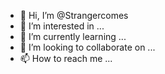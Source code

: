 - 👋 Hi, I’m @Strangercomes
- 👀 I’m interested in ...
- 🌱 I’m currently learning ...
- 💞️ I’m looking to collaborate on ...
- 📫 How to reach me ...

<!---
Strangercomes/Strangercomes is a ✨ special ✨ repository because its `README.md` (this file) appears on your GitHub profile.
You can click the Preview link to take a look at your changes.
--->
